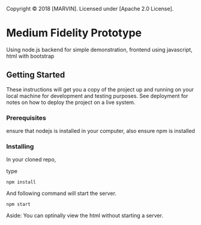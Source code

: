 Copyright © 2018 [MARVIN]. Licensed under [Apache 2.0 License].

# Medium Fidelity Prototype

Using node.js backend for simple demonstration, frontend using javascript, html with bootstrap

## Getting Started

These instructions will get you a copy of the project up and running on your local machine for development and testing purposes. See deployment for notes on how to deploy the project on a live system.


### Prerequisites

ensure that nodejs is installed in your computer, also ensure npm is installed


### Installing

In your cloned repo,

type

```
npm install
```

And following command will start the server.

```
npm start
```

Aside: You can optinally view the html without starting a server.
